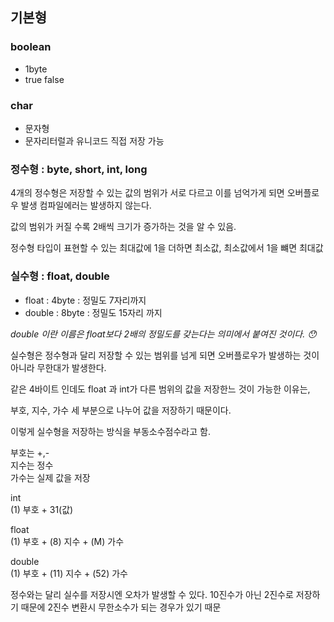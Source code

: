 ## 기본형

### boolean

- 1byte
- true false

### char

- 문자형 
- 문자리터럴과 유니코드 직접 저장 가능
  

### 정수형 : byte, short, int, long

4개의 정수형은 저장할 수 있는 값의 범위가 서로 다르고 이를 넘억가게 되면 오버플로우 발생
컴파일에러는 발생하지 않는다. 

값의 범위가 커질 수록 2배씩 크기가 증가하는 것을 알 수 있음. 

정수형 타입이 표현할 수 있는 최대값에 1을 더하면 최소값, 최소값에서 1을 뺴면 최대값

### 실수형 : float, double

- float : 4byte : 정밀도 7자리까지   
- double : 8byte : 정밀도 15자리 까지  

_double 이란 이름은 float보다 2배의 정밀도를 갖는다는 의미에서 붙여진 것이다. 😯_ 

실수형은 정수형과 달리 저장할 수 있는 범위를 넘게 되면 오버플로우가 발생하는 것이 아니라 무한대가 발생한다.

같은 4바이트 인데도 float 과 int가 다른 범위의 값을 저장한느 것이 가능한 이유는, 

부호, 지수, 가수 세 부분으로 나누어 값을 저장하기 때문이다. 

이렇게 실수형을 저장하는 방식을 부동소수점수라고 함. 

부호는 +,-   
지수는 정수   
가수는 실제 값을 저장  

int    
(1) 부호 + 31(값)

float   
(1) 부호 + (8) 지수 + (M) 가수

double    
(1) 부호 + (11) 지수 + (52) 가수

정수와는 달리 실수를 저장시엔 오차가 발생할 수 있다. 10진수가 아닌 2진수로 저장하기 때문에 2진수 변환시 무한소수가 되는 경우가 있기 때문


